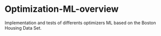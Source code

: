 # Optimization-ML-overview

Implementation and tests of differents optimizers ML based on the Boston Housing Data Set.
